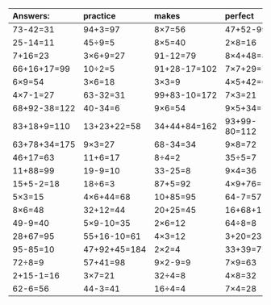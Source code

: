 | Answers: | practice | makes | perfect | ! |
| :--- | :--- | :--- | :--- | :--- |
| 73-42=31 | 94+3=97 | 8×7=56 | 47+52-99=0 | 60+24=84 | 
| 25-14=11 | 45÷9=5 | 8×5=40 | 2×8=16 | 97+99-44=152 | 
| 7+16=23 | 3×6+9=27 | 91-12=79 | 8×4+48=80 | 3×5=15 | 
| 66+16+17=99 | 10÷2=5 | 91+28-17=102 | 7×7+29=78 | 18÷9=2 | 
| 6×9=54 | 3×6=18 | 3×3=9 | 4×5+42=62 | 79+58-42=95 | 
| 4×7-1=27 | 63-32=31 | 99+83-10=172 | 7×3=21 | 69+15-3=81 | 
| 68+92-38=122 | 40-34=6 | 9×6=54 | 9×5+34=79 | 6×8+33=81 | 
| 83+18+9=110 | 13+23+22=58 | 34+44+84=162 | 93+99-80=112 | 18+58+58=134 | 
| 63+78+34=175 | 9×3=27 | 68-34=34 | 9×8=72 | 8+9+65=82 | 
| 46+17=63 | 11+6=17 | 8÷4=2 | 35÷5=7 | 10+81=91 | 
| 11+88=99 | 19-9=10 | 33-25=8 | 9×4=36 | 78+14=92 | 
| 15+5-2=18 | 18÷6=3 | 87+5=92 | 4×9+76=112 | 4+49=53 | 
| 5×3=15 | 4×6+44=68 | 10+85=95 | 64-7=57 | 6×5=30 | 
| 8×6=48 | 32+12=44 | 20+25=45 | 16+68+1=85 | 44+36=80 | 
| 49-9=40 | 5×9-10=35 | 2×6=12 | 64÷8=8 | 6×6=36 | 
| 28+67=95 | 55+16-10=61 | 4×3=12 | 3+20=23 | 3×2=6 | 
| 95-85=10 | 47+92+45=184 | 2×2=4 | 33+39=72 | 63÷7=9 | 
| 72÷8=9 | 57+41=98 | 9×2-9=9 | 7×9=63 | 96-61=35 | 
| 2+15-1=16 | 3×7=21 | 32÷4=8 | 4×8=32 | 21+31=52 | 
| 62-6=56 | 44-3=41 | 16÷4=4 | 7×4=28 | 40+11=51 | 
